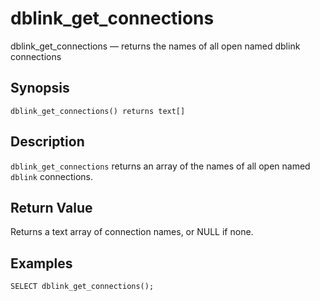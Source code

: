 # dblink\_get\_connections

dblink\_get\_connections — returns the names of all open named dblink connections

## Synopsis

```text
dblink_get_connections() returns text[]
```

## Description

`dblink_get_connections` returns an array of the names of all open named `dblink` connections.

## Return Value

Returns a text array of connection names, or NULL if none.

## Examples

```text
SELECT dblink_get_connections();
```

